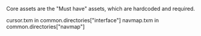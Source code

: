 Core assets are the "Must have" assets, which are hardcoded and required.

cursor.txm in common.directories["interface"]
navmap.txm in common.directories["navmap"]
